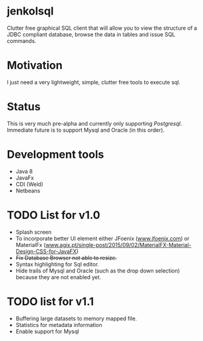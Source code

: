 # jenkolsql
Clutter free graphical SQL client that will allow you to view the structure of a JDBC compliant database, browse the data in tables and issue SQL commands.

# Motivation
I just need a very lightweight, simple, clutter free tools to execute sql.

# Status
This is very much pre-alpha and currently only supporting *Postgresql*. Immediate future is to support Mysql and Oracle (in this order).

# Development tools
* Java 8
* JavaFx
* CDI (Weld)
* Netbeans

# TODO List for v1.0
* Splash screen
* To incorporate better UI element either JFoenix (www.jfoenix.com) or 
MaterialFx (www.agix.pt/single-post/2015/09/02/MaterialFX-Material-Design-CSS-for-JavaFX)
* ~~Fix Database Browser not able to resize.~~
* Syntax highlighting for Sql editor.
* Hide trails of Mysql and Oracle (such as the drop down selection) because they are not enabled yet.

# TODO list for v1.1
* Buffering large datasets to memory mapped file.
* Statistics for metadata information
* Enable support for Mysql
